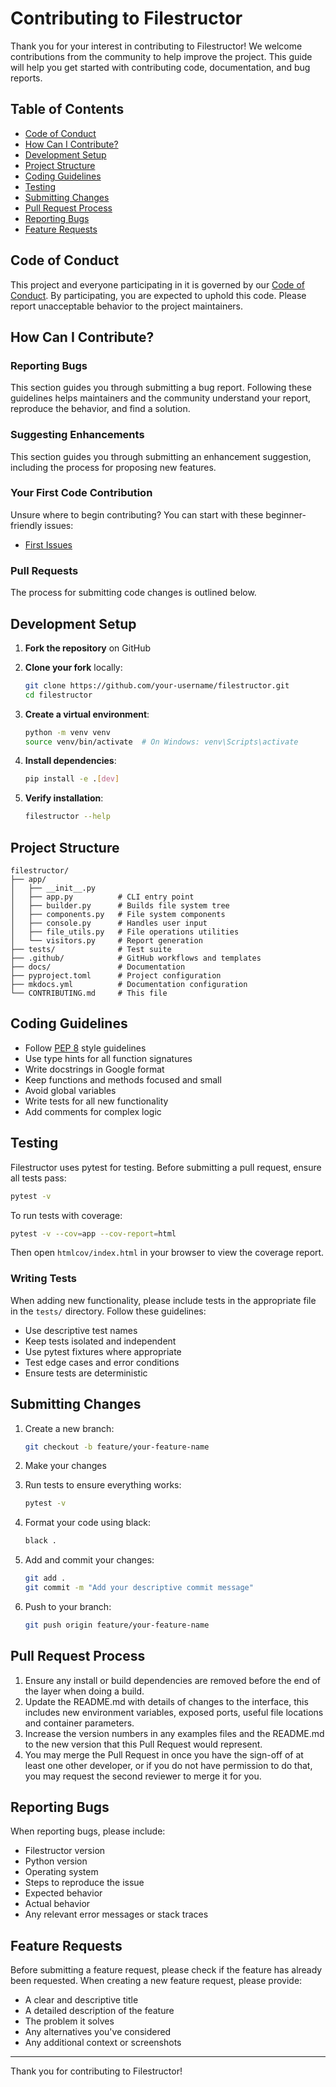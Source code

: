# Contributing to Filestructor

Thank you for your interest in contributing to Filestructor! We welcome contributions from the community to help improve the project. This guide will help you get started with contributing code, documentation, and bug reports.

## Table of Contents
- [Code of Conduct](#code-of-conduct)
- [How Can I Contribute?](#how-can-i-contribute)
- [Development Setup](#development-setup)
- [Project Structure](#project-structure)
- [Coding Guidelines](#coding-guidelines)
- [Testing](#testing)
- [Submitting Changes](#submitting-changes)
- [Pull Request Process](#pull-request-process)
- [Reporting Bugs](#reporting-bugs)
- [Feature Requests](#feature-requests)

## Code of Conduct

This project and everyone participating in it is governed by our [Code of Conduct](CODE_OF_CONDUCT.md). By participating, you are expected to uphold this code. Please report unacceptable behavior to the project maintainers.

## How Can I Contribute?

### Reporting Bugs
This section guides you through submitting a bug report. Following these guidelines helps maintainers and the community understand your report, reproduce the behavior, and find a solution.

### Suggesting Enhancements
This section guides you through submitting an enhancement suggestion, including the process for proposing new features.

### Your First Code Contribution
Unsure where to begin contributing? You can start with these beginner-friendly issues:
- [First Issues](https://github.com/yourusername/filestructor/issues?q=is%3Aopen+is%3Aissue+label%3A%22good+first+issue%22)

### Pull Requests
The process for submitting code changes is outlined below.

## Development Setup

1. **Fork the repository** on GitHub
   
2. **Clone your fork** locally:
   ```bash
   git clone https://github.com/your-username/filestructor.git
   cd filestructor
   ```

3. **Create a virtual environment**:
   ```bash
   python -m venv venv
   source venv/bin/activate  # On Windows: venv\Scripts\activate
   ```

4. **Install dependencies**:
   ```bash
   pip install -e .[dev]
   ```

5. **Verify installation**:
   ```bash
   filestructor --help
   ```

## Project Structure

```
filestructor/
├── app/
│   ├── __init__.py
│   ├── app.py          # CLI entry point
│   ├── builder.py      # Builds file system tree
│   ├── components.py   # File system components
│   ├── console.py      # Handles user input
│   ├── file_utils.py   # File operations utilities
│   └── visitors.py     # Report generation
├── tests/              # Test suite
├── .github/            # GitHub workflows and templates
├── docs/               # Documentation
├── pyproject.toml      # Project configuration
├── mkdocs.yml          # Documentation configuration
└── CONTRIBUTING.md     # This file
```

## Coding Guidelines

- Follow [PEP 8](https://pep8.org/) style guidelines
- Use type hints for all function signatures
- Write docstrings in Google format
- Keep functions and methods focused and small
- Avoid global variables
- Write tests for all new functionality
- Add comments for complex logic

## Testing

Filestructor uses pytest for testing. Before submitting a pull request, ensure all tests pass:

```bash
pytest -v
```

To run tests with coverage:

```bash
pytest -v --cov=app --cov-report=html
```

Then open `htmlcov/index.html` in your browser to view the coverage report.

### Writing Tests

When adding new functionality, please include tests in the appropriate file in the `tests/` directory. Follow these guidelines:

- Use descriptive test names
- Keep tests isolated and independent
- Use pytest fixtures where appropriate
- Test edge cases and error conditions
- Ensure tests are deterministic

## Submitting Changes

1. Create a new branch:
   ```bash
   git checkout -b feature/your-feature-name
   ```

2. Make your changes

3. Run tests to ensure everything works:
   ```bash
   pytest -v
   ```

4. Format your code using black:
   ```bash
   black .
   ```

5. Add and commit your changes:
   ```bash
   git add .
   git commit -m "Add your descriptive commit message"
   ```

6. Push to your branch:
   ```bash
   git push origin feature/your-feature-name
   ```

## Pull Request Process

1. Ensure any install or build dependencies are removed before the end of the layer when doing a build.
2. Update the README.md with details of changes to the interface, this includes new environment variables, exposed ports, useful file locations and container parameters.
3. Increase the version numbers in any examples files and the README.md to the new version that this Pull Request would represent.
4. You may merge the Pull Request in once you have the sign-off of at least one other developer, or if you do not have permission to do that, you may request the second reviewer to merge it for you.

## Reporting Bugs

When reporting bugs, please include:

- Filestructor version
- Python version
- Operating system
- Steps to reproduce the issue
- Expected behavior
- Actual behavior
- Any relevant error messages or stack traces

## Feature Requests

Before submitting a feature request, please check if the feature has already been requested. When creating a new feature request, please provide:

- A clear and descriptive title
- A detailed description of the feature
- The problem it solves
- Any alternatives you've considered
- Any additional context or screenshots

---

Thank you for contributing to Filestructor!